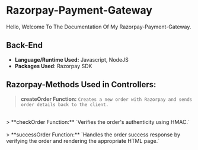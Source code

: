 # Razorpay-Payment-Gateway

Hello, Welcome To The Documentation Of My Razorpay-Payment-Gateway.

## Back-End

- **Language/Runtime Used:** Javascript, NodeJS
- **Packages Used**: Razorpay SDK

## Razorpay-Methods Used in Controllers:

> **createOrder Function:** `Creates a new order with Razorpay and sends order details back to the client.`  <BR>
<BR>
> **checkOrder Function:** `Verifies the order's authenticity using HMAC.`  <BR>
<BR>
> **successOrder Function:** `Handles the order success response by verifying the order and rendering the appropriate HTML page.`  <BR>
<BR>

